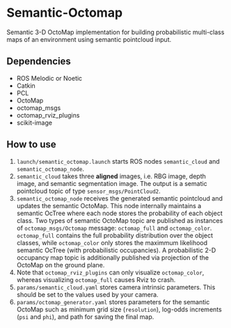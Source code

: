 # Semantic-Octomap
Semantic 3-D OctoMap implementation for building probabilistic multi-class maps of an environment using semantic pointcloud input.

## Dependencies
* ROS Melodic or Noetic
* Catkin
* PCL
* OctoMap
* octomap_msgs
* octomap_rviz_plugins
* scikit-image

## How to use
1. `launch/semantic_octomap.launch` starts ROS nodes `semantic_cloud` and `semantic_octomap_node`.
2. `semantic_cloud` takes three **aligned** images, i.e. RBG image, depth image, and semantic segmentation image. The output is a sematic pointcloud topic of type `sensor_msgs/PointCloud2`.
3. `semantic_octomap_node` receives the generated semantic pointcloud and updates the semantic OctoMap. This node internally maintains a semantic OcTree where each node stores the probability of each object class. Two types of semantic OctoMap topic are published as instances of `octomap_msgs/Octomap` message: `octomap_full` and `octomap_color`. `octomap_full` contains the full probability distribution over the object classes, while `octomap_color` only stores the maximmum likelihood semantic OcTree (with probabilistic occupancies). A probabilistic 2-D occupancy map topic is additionally published via projection of the OctoMap on the ground plane.
4. Note that `octomap_rviz_plugins` can only visualize `octomap_color`, whereas visualizing `octomap_full` causes Rviz to crash.
5. `params/semantic_cloud.yaml` stores camera intrinsic parameters. This should be set to the values used by your camera.
6. `params/octomap_generator.yaml` stores parameters for the semantic OctoMap such as minimum grid size (`resolution`), log-odds increments (`psi` and `phi`), and path for saving the final map.
